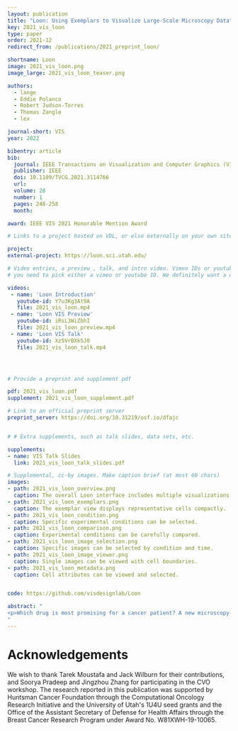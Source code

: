 ```yaml
---
layout: publication
title: "Loon: Using Exemplars to Visualize Large-Scale Microscopy Data"
key: 2021_vis_loon
type: paper
order: 2021-12
redirect_from: /publications/2021_preprint_loon/

shortname: Loon
image: 2021_vis_loon.png
image_large: 2021_vis_loon_teaser.png

authors:
  - lange
  - Eddie Polanco
  - Robert Judson-Torres
  - Thomas Zangle
  - lex

journal-short: VIS
year: 2022

bibentry: article
bib:
  journal: IEEE Transactions on Visualization and Computer Graphics (VIS)
  publisher: IEEE
  doi: 10.1109/TVCG.2021.3114766
  url: 
  volume: 28
  number: 1
  pages: 248-258
  month:

award: IEEE VIS 2021 Honorable Mention Award

# Links to a project hosted on VDL, or else externally on your own site

project:
external-project: https://loon.sci.utah.edu/

# Video entries, a preview , talk, and intro video. Vimeo IDs or youtube IDs are supported
# you need to pick either a vimeo or youtube ID. We definitely want a downloadable video too.

videos:
 - name: 'Loon Introduction'
   youtube-id: Y7u3Kg3At9A
   file: 2021_vis_loon.mp4
 - name: 'Loon VIS Preview'
   youtube-id: iRsL3WiZbhI
   file: 2021_vis_loon_preview.mp4
 - name: 'Loon VIS Talk'
   youtube-id: Xz5VrBXk5J0
   file: 2021_vis_loon_talk.mp4




# Provide a preprint and supplement pdf

pdf: 2021_vis_loon.pdf
supplement: 2021_vis_loon_supplement.pdf

# Link to an official preprint server
preprint_server: https://doi.org/10.31219/osf.io/dfajc


# # Extra supplements, such as talk slides, data sets, etc.

supplements:
- name: VIS Talk Slides
  link: 2021_vis_loon_talk_slides.pdf

# Supplemental, cc-by images. Make caption brief (at most 60 chars)
images:
- path: 2021_vis_loon_overview.png
  caption: The overall Loon interface includes multiple visualizations.
- path: 2021_vis_loon_exemplars.png
  caption: The exemplar view displays representative cells compactly.
- path: 2021_vis_loon_condition.png
  caption: Specific experimental conditions can be selected.
- path: 2021_vis_loon_comparison.png
  caption: Experimental conditions can be carefully compared.
- path: 2021_vis_loon_image_selection.png
  caption: Specific images can be selected by condition and time.
- path: 2021_vis_loon_image_viewer.png
  caption: Single images can be viewed with cell boundaries.
- path: 2021_vis_loon_metadata.png
  caption: Cell attributes can be viewed and selected.


code: https://github.com/visdesignlab/Loon

abstract: "
<p>Which drug is most promising for a cancer patient? A new microscopy-based approach for measuring the mass of individual cancer cells treated with different drugs promises to answer this question in only a few hours. However, the analysis pipeline for extracting data from these images is still far from complete automation: human intervention is necessary for quality control for preprocessing steps such as segmentation,  adjusting filters, removing noise, and analyzing the result. To address this workflow, we developed Loon, a visualization tool for analyzing drug screening data based on quantitative phase microscopy imaging. Loon visualizes both derived data such as growth rates and imaging data. Since the images are collected automatically at a large scale, manual inspection of images and segmentations is infeasible. However, reviewing representative samples of cells is essential, both for quality control and for data analysis. We introduce a new approach for choosing and visualizing representative exemplar cells that retain a close connection to the low-level data. By tightly integrating the derived data visualization capabilities with the novel exemplar visualization and providing selection and filtering capabilities, Loon is well suited for making decisions about which drugs are suitable for a specific patient.</p>
"
---
```


# Acknowledgements

We wish to thank Tarek Moustafa and Jack Wilburn for their contributions, and Soorya Pradeep and Jingzhou Zhang for participating in the CVO workshop. The research reported in this publication was supported by Huntsman Cancer Foundation through the Computational Oncology Research Initiative and the University of Utah's 1U4U seed grants and the Office of the Assistant Secretary of Defense for Health Affairs through the Breast Cancer Research Program under Award No. W81XWH-19-10065.
